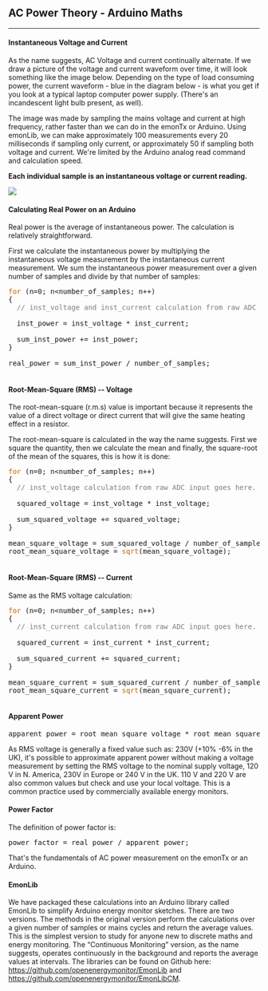 ## AC Power Theory - Arduino Maths

***

#### Instantaneous Voltage and Current

As the name suggests, AC Voltage and current continually alternate. If we draw a picture of the voltage and current waveform over time, it will look something like the image below. Depending on the type of load consuming power, the current waveform - blue in the diagram below - is what you get if you look at a typical laptop computer power supply. (There's an incandescent light bulb present, as well).

The image was made by sampling the mains voltage and current at high frequency, rather faster than we can do in the emonTx or Arduino. Using emonLib, we can make approximately 100 measurements every 20 milliseconds if sampling only current, or approximately 50 if sampling both voltage and current. We're limited by the Arduino analog read command and calculation speed.

**Each individual sample is an instantaneous voltage or current reading.**

![](files/instvi.png)

#### Calculating Real Power on an Arduino

Real power is the average of instantaneous power. The calculation is relatively straightforward.

First we calculate the instantaneous power by multiplying the instantaneous voltage measurement by the instantaneous current measurement. We sum the instantaneous power measurement over a given number of samples and divide by that number of samples:

<pre><span style="color: #CC6600;">for</span> (n=0; n&lt;number_of_samples; n++)
{
  <span style="color: #7E7E7E;">// inst_voltage and inst_current calculation from raw ADC input goes here</span>

  inst_power = inst_voltage * inst_current;

  sum_inst_power += inst_power;
}

real_power = sum_inst_power / number_of_samples;

</pre>

#### Root-Mean-Square (RMS) -- Voltage

The  root-mean-square (r.m.s) value is important because it represents the value of a direct voltage or direct current that will give the same heating effect in a resistor.

The root-mean-square is calculated in the way the name suggests. First we square the quantity, then we calculate the mean and finally, the square-root of the mean of the squares, this is how it is done:

<pre><span style="color: #CC6600;">for</span> (n=0; n&lt;number_of_samples; n++)
{
  <span style="color: #7E7E7E;">// inst_voltage calculation from raw ADC input goes here.</span>

  squared_voltage = inst_voltage * inst_voltage;

  sum_squared_voltage += squared_voltage;
}

mean_square_voltage = sum_squared_voltage / number_of_samples;
root_mean_square_voltage = <span style="color: #CC6600;">sqrt</span>(mean_square_voltage);
 </pre>

#### Root-Mean-Square (RMS) -- Current

Same as the RMS voltage calculation:

<pre><span style="color: #CC6600;">for</span> (n=0; n&lt;number_of_samples; n++)
{
  <span style="color: #7E7E7E;">// inst_current calculation from raw ADC input goes here.</span>

  squared_current = inst_current * inst_current;

  sum_squared_current += squared_current;
}

mean_square_current = sum_squared_current / number_of_samples;
root_mean_square_current = <span style="color: #CC6600;">sqrt</span>(mean_square_current);

</pre>

#### Apparent Power

<pre>apparent_power = root_mean_square_voltage * root_mean_square_current;</pre>

As RMS voltage is generally a fixed value such as: 230V (+10% -6% in the UK), it's possible to approximate apparent power without making a voltage measurement by setting the RMS voltage to the nominal supply voltage, 120 V in N. America, 230V in Europe or 240 V in the UK. 110 V and 220 V are also common values but check and use your local voltage. This is a common practice used by commercially available energy monitors.

#### Power Factor

The definition of power factor is:

<pre>power_factor = real_power / apparent_power;
</pre>

That's the fundamentals of AC power measurement on the emonTx or an Arduino.

#### EmonLib

We have packaged these calculations into an Arduino library called EmonLib to simplify Arduino energy monitor sketches. There are two versions. The methods in the original version perform the calculations over a given number of samples or mains cycles and return the average values. This is the simplest version to study for anyone new to discrete maths and energy monitoring. The “Continuous Monitoring” version, as the name suggests, operates continuously in the background and reports the average values at intervals. The libraries can be found on Github here: https://github.com/openenergymonitor/EmonLib and https://github.com/openenergymonitor/EmonLibCM.
